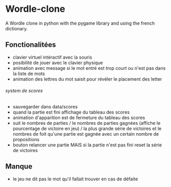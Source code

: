 # Wordle-clone

A Wordle clone in python with the pygame library and using the french dictionary.

## Fonctionalitées 
  - clavier virtuel intéractif avec la souris
  - posibilité de jouer avec le clavier physique 
  - animation avec message si le mot entré est trop court ou n'est pas dans la liste de mots 
  - animation des lettres du mot saisit pour révéler le placement des letter 
###### system de scores 
  - sauvegarder dans data/scores
  - quand la partie est fini affichage du tableau des scores 
  - animation d'apparition est de fermeture du tableau des scores
  - suit le nombres de parties / le nombres de parties gagnées (affiche le pourcentage de victoire en jeu) / la plus grande série de victoires 
    et le nombres de foit qu'une partie est gagnée avec un certain nombre de propositions 
  - bouton relancer une partie MAIS si la partie n'est pas fini reset la série de victoires 

## Manque
  - le jeu ne dit pas le mot qu'il fallait trouver en cas de défaite
